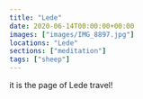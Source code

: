 ```yaml
---
title: "Lede"
date: 2020-06-14T00:00:00+00:00
images: ["images/IMG_8897.jpg"]
locations: "Lede"
sections: ["meditation"]
tags: ["sheep"]
---
```


it is the page of Lede travel!
